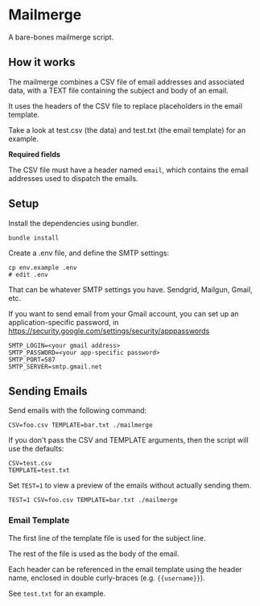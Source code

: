 # Mailmerge

A bare-bones mailmerge script.

## How it works

The mailmerge combines a CSV file of email addresses and associated data, with a TEXT file containing
the subject and body of an email.

It uses the headers of the CSV file to replace placeholders in the email template.

Take a look at test.csv (the data) and test.txt (the email template) for an example.

**Required fields**

The CSV file must have a header named `email`, which contains the email addresses used to dispatch
the emails.

## Setup

Install the dependencies using bundler.

```
bundle install
```

Create a .env file, and define the SMTP settings:

```
cp env.example .env
# edit .env
```

That can be whatever SMTP settings you have. Sendgrid, Mailgun, Gmail, etc.

If you want to send email from your Gmail account, you can set up an application-specific password, in
https://security.google.com/settings/security/apppasswords

```
SMTP_LOGIN=<your gmail address>
SMTP_PASSWORD=<your app-specific password>
SMTP_PORT=587
SMTP_SERVER=smtp.gmail.net
```

## Sending Emails

Send emails with the following command:

```
CSV=foo.csv TEMPLATE=bar.txt ./mailmerge
```

If you don't pass the CSV and TEMPLATE arguments, then the script will use the defaults:

```
CSV=test.csv
TEMPLATE=test.txt
```

Set `TEST=1` to view a preview of the emails without actually sending them.

```
TEST=1 CSV=foo.csv TEMPLATE=bar.txt ./mailmerge
```

### Email Template

The first line of the template file is used for the subject line.

The rest of the file is used as the body of the email.

Each header can be referenced in the email template using the header name,
enclosed in double curly-braces (e.g. `{{username}}`).

See `test.txt` for an example.
